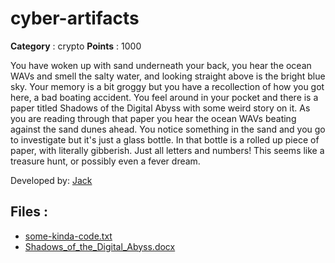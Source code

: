 # cyber-artifacts

**Category** : crypto
**Points** : 1000

You have woken up with sand underneath your back, you hear the ocean WAVs and smell the salty water, and looking straight above is the bright blue sky. Your memory is a bit groggy but you have a recollection of how you got here, a bad boating accident. You feel around in your pocket and there is a paper titled Shadows of the Digital Abyss with some weird story on it. As you are reading through that paper you hear the ocean WAVs beating against the sand dunes ahead. You notice something in the sand and you go to investigate but it's just a glass bottle. In that bottle is a rolled up piece of paper, with literally gibberish. Just all letters and numbers! This seems like a treasure hunt, or possibly even a fever dream.

Developed by:	[Jack](https://github.com/JohnZabriskie)

## Files : 
 - [some-kinda-code.txt](./some-kinda-code.txt)
 - [Shadows_of_the_Digital_Abyss.docx](./Shadows_of_the_Digital_Abyss.docx)


